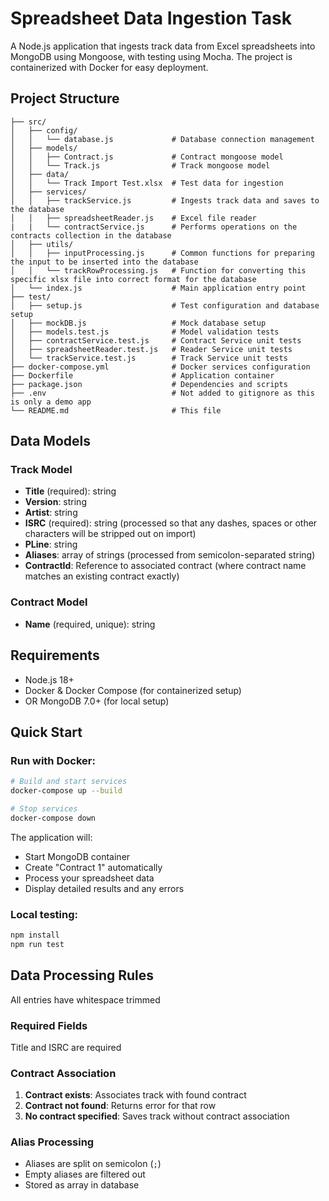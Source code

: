 # Spreadsheet Data Ingestion Task

A Node.js application that ingests track data from Excel spreadsheets into MongoDB using Mongoose, with testing using Mocha. The project is containerized with Docker for easy deployment.

## Project Structure

```
├── src/
│   ├── config/
│   │   └── database.js             # Database connection management
│   ├── models/
│   │   ├── Contract.js             # Contract mongoose model
│   │   └── Track.js                # Track mongoose model
│   ├── data/
│   │   └── Track Import Test.xlsx  # Test data for ingestion
│   ├── services/
│   │   ├── trackService.js         # Ingests track data and saves to the database
│   │   ├── spreadsheetReader.js    # Excel file reader
|   |   └── contractService.js      # Performs operations on the contracts collection in the database
│   ├── utils/
│   │   ├── inputProcessing.js      # Common functions for preparing the input to be inserted into the database
│   │   └── trackRowProcessing.js   # Function for converting this specific xlsx file into correct format for the database
│   └── index.js                    # Main application entry point
├── test/
│   ├── setup.js                    # Test configuration and database setup
│   ├── mockDB.js                   # Mock database setup
│   ├── models.test.js              # Model validation tests
│   ├── contractService.test.js     # Contract Service unit tests
│   ├── spreadsheetReader.test.js   # Reader Service unit tests
│   └── trackService.test.js        # Track Service unit tests
├── docker-compose.yml              # Docker services configuration
├── Dockerfile                      # Application container
├── package.json                    # Dependencies and scripts
├── .env                            # Not added to gitignore as this is only a demo app
└── README.md                       # This file
```

## Data Models

### Track Model
- **Title** (required): string
- **Version**: string
- **Artist**: string
- **ISRC** (required): string (processed so that any dashes, spaces or other characters will be stripped out on import)
- **PLine**: string
- **Aliases**: array of strings (processed from semicolon-separated string)
- **ContractId**: Reference to associated contract (where contract name matches an existing contract exactly)

### Contract Model
- **Name** (required, unique): string

## Requirements

- Node.js 18+
- Docker & Docker Compose (for containerized setup)
- OR MongoDB 7.0+ (for local setup)

## Quick Start

### **Run with Docker:**
   ```bash
   # Build and start services
   docker-compose up --build

   # Stop services
   docker-compose down
   ```

The application will:
- Start MongoDB container
- Create "Contract 1" automatically
- Process your spreadsheet data
- Display detailed results and any errors

### **Local testing:**
   ```bash
   npm install
   npm run test
   ```

## Data Processing Rules
All entries have whitespace trimmed

### Required Fields
Title and ISRC are required

### Contract Association
1. **Contract exists**: Associates track with found contract
2. **Contract not found**: Returns error for that row
3. **No contract specified**: Saves track without contract association

### Alias Processing
- Aliases are split on semicolon (`;`)
- Empty aliases are filtered out
- Stored as array in database